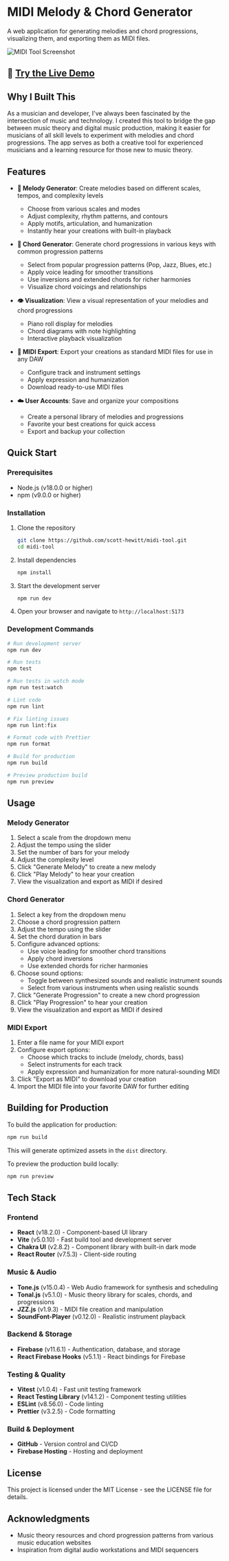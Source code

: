 # MIDI Melody & Chord Generator

A web application for generating melodies and chord progressions, visualizing them, and exporting them as MIDI files.

![MIDI Tool Screenshot](/Images/app-screenshot.png)

## 🎵 [Try the Live Demo](https://midi-generator-81875.web.app/)

## Why I Built This

As a musician and developer, I've always been fascinated by the intersection of music and technology. I created this tool to bridge the gap between music theory and digital music production, making it easier for musicians of all skill levels to experiment with melodies and chord progressions. The app serves as both a creative tool for experienced musicians and a learning resource for those new to music theory.

## Features

- **🎹 Melody Generator**: Create melodies based on different scales, tempos, and complexity levels
  - Choose from various scales and modes
  - Adjust complexity, rhythm patterns, and contours
  - Apply motifs, articulation, and humanization
  - Instantly hear your creations with built-in playback

- **🎵 Chord Generator**: Generate chord progressions in various keys with common progression patterns
  - Select from popular progression patterns (Pop, Jazz, Blues, etc.)
  - Apply voice leading for smoother transitions
  - Use inversions and extended chords for richer harmonies
  - Visualize chord voicings and relationships

- **👁️ Visualization**: View a visual representation of your melodies and chord progressions
  - Piano roll display for melodies
  - Chord diagrams with note highlighting
  - Interactive playback visualization

- **💾 MIDI Export**: Export your creations as standard MIDI files for use in any DAW
  - Configure track and instrument settings
  - Apply expression and humanization
  - Download ready-to-use MIDI files

- **☁️ User Accounts**: Save and organize your compositions
  - Create a personal library of melodies and progressions
  - Favorite your best creations for quick access
  - Export and backup your collection

## Quick Start

### Prerequisites

- Node.js (v18.0.0 or higher)
- npm (v9.0.0 or higher)

### Installation

1. Clone the repository
   ```bash
   git clone https://github.com/scott-hewitt/midi-tool.git
   cd midi-tool
   ```

2. Install dependencies
   ```bash
   npm install
   ```

3. Start the development server
   ```bash
   npm run dev
   ```

4. Open your browser and navigate to `http://localhost:5173`

### Development Commands

```bash
# Run development server
npm run dev

# Run tests
npm test

# Run tests in watch mode
npm run test:watch

# Lint code
npm run lint

# Fix linting issues
npm run lint:fix

# Format code with Prettier
npm run format

# Build for production
npm run build

# Preview production build
npm run preview
```

## Usage

### Melody Generator

1. Select a scale from the dropdown menu
2. Adjust the tempo using the slider
3. Set the number of bars for your melody
4. Adjust the complexity level
5. Click "Generate Melody" to create a new melody
6. Click "Play Melody" to hear your creation
7. View the visualization and export as MIDI if desired

### Chord Generator

1. Select a key from the dropdown menu
2. Choose a chord progression pattern
3. Adjust the tempo using the slider
4. Set the chord duration in bars
5. Configure advanced options:
   - Use voice leading for smoother chord transitions
   - Apply chord inversions
   - Use extended chords for richer harmonies
6. Choose sound options:
   - Toggle between synthesized sounds and realistic instrument sounds
   - Select from various instruments when using realistic sounds
7. Click "Generate Progression" to create a new chord progression
8. Click "Play Progression" to hear your creation
9. View the visualization and export as MIDI if desired

### MIDI Export

1. Enter a file name for your MIDI export
2. Configure export options:
   - Choose which tracks to include (melody, chords, bass)
   - Select instruments for each track
   - Apply expression and humanization for more natural-sounding MIDI
3. Click "Export as MIDI" to download your creation
4. Import the MIDI file into your favorite DAW for further editing

## Building for Production

To build the application for production:

```bash
npm run build
```

This will generate optimized assets in the `dist` directory.

To preview the production build locally:

```bash
npm run preview
```

## Tech Stack

### Frontend
- **React** (v18.2.0) - Component-based UI library
- **Vite** (v5.0.10) - Fast build tool and development server
- **Chakra UI** (v2.8.2) - Component library with built-in dark mode
- **React Router** (v7.5.3) - Client-side routing

### Music & Audio
- **Tone.js** (v15.0.4) - Web Audio framework for synthesis and scheduling
- **Tonal.js** (v5.1.0) - Music theory library for scales, chords, and progressions
- **JZZ.js** (v1.9.3) - MIDI file creation and manipulation
- **SoundFont-Player** (v0.12.0) - Realistic instrument playback

### Backend & Storage
- **Firebase** (v11.6.1) - Authentication, database, and storage
- **React Firebase Hooks** (v5.1.1) - React bindings for Firebase

### Testing & Quality
- **Vitest** (v1.0.4) - Fast unit testing framework
- **React Testing Library** (v14.1.2) - Component testing utilities
- **ESLint** (v8.56.0) - Code linting
- **Prettier** (v3.2.5) - Code formatting

### Build & Deployment
- **GitHub** - Version control and CI/CD
- **Firebase Hosting** - Hosting and deployment

## License

This project is licensed under the MIT License - see the LICENSE file for details.

## Acknowledgments

- Music theory resources and chord progression patterns from various music education websites
- Inspiration from digital audio workstations and MIDI sequencers
